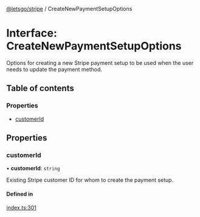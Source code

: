 [@letsgo/stripe](../README.md) / CreateNewPaymentSetupOptions

# Interface: CreateNewPaymentSetupOptions

Options for creating a new Stripe payment setup to be used when the user needs to update the payment method.

## Table of contents

### Properties

- [customerId](CreateNewPaymentSetupOptions.md#customerid)

## Properties

### customerId

• **customerId**: `string`

Existing Stripe customer ID for whom to create the payment setup.

#### Defined in

[index.ts:301](https://github.com/tjanczuk/letsgo/blob/fb7a7f0/packages/stripe/src/index.ts#L301)
